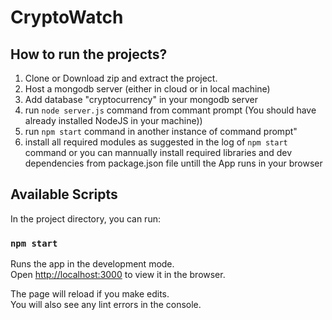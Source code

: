 # CryptoWatch 
## How to run the projects?
1. Clone or Download zip and extract the project.
2. Host a mongodb server (either in cloud or in local machine)
3. Add database "cryptocurrency" in your mongodb server
4. run `node server.js` command from commant prompt (You should have already installed NodeJS in your machine))
5. run `npm start` command in another instance of command prompt"
6. install all required modules as suggested in the log of `npm start` command or you can mannually install required libraries and dev dependencies from package.json file untill the App runs in your browser

## Available Scripts

In the project directory, you can run:

### `npm start`

Runs the app in the development mode.<br />
Open [http://localhost:3000](http://localhost:3000) to view it in the browser.

The page will reload if you make edits.<br />
You will also see any lint errors in the console.